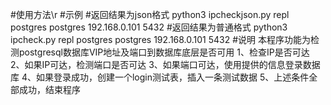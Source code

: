 #使用方法\r
#示例
#返回结果为json格式
python3 ipcheckjson.py repl postgres postgres 192.168.0.101 5432
#返回结果为普通格式
python3 ipcheck.py repl postgres postgres 192.168.0.101 5432
#说明
本程序功能为检测postgresql数据库VIP地址及端口到数据库底层是否可用
1、检查IP是否可达
2、如果IP可达，检测端口是否可达
3、如果端口可达，使用提供的信息登录数据库
4、如果登录成功，创建一个login测试表，插入一条测试数据
5、上述条件全部成功，结束程序
